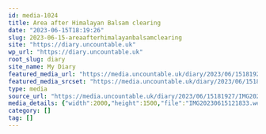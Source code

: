 ```yaml
---
id: media-1024
title: Area after Himalayan Balsam clearing
date: "2023-06-15T18:19:26"
slug: 2023-06-15-areaafterhimalayanbalsamclearing
site: "https://diary.uncountable.uk"
wp_url: "https://diary.uncountable.uk"
root_slug: diary
site_name: My Diary
featured_media_url: "https://media.uncountable.uk/diary/2023/06/15181927/IMG20230615121833.webp"
featured_media_srcset: "https://media.uncountable.uk/diary/2023/06/15181927/IMG20230615121833-300x225.webp 300w, https://media.uncountable.uk/diary/2023/06/15181927/IMG20230615121833-1024x768.webp 1024w, https://media.uncountable.uk/diary/2023/06/15181927/IMG20230615121833-150x150.webp 150w, https://media.uncountable.uk/diary/2023/06/15181927/IMG20230615121833-640x480.webp 640w, https://media.uncountable.uk/diary/2023/06/15181927/IMG20230615121833.webp 2000w"
type: media
source_url: "https://media.uncountable.uk/diary/2023/06/15181927/IMG20230615121833.webp"
media_details: {"width":2000,"height":1500,"file":"IMG20230615121833.webp","filesize":220056,"sizes":{"medium":{"file":"IMG20230615121833-300x225.webp","width":300,"height":225,"filesize":31266,"mime_type":"image/webp","source_url":"https://media.uncountable.uk/diary/2023/06/15181927/IMG20230615121833-300x225.webp"},"large":{"file":"IMG20230615121833-1024x768.webp","width":1024,"height":768,"filesize":297108,"mime_type":"image/webp","source_url":"https://media.uncountable.uk/diary/2023/06/15181927/IMG20230615121833-1024x768.webp"},"thumbnail":{"file":"IMG20230615121833-150x150.webp","width":150,"height":150,"filesize":11008,"mime_type":"image/webp","source_url":"https://media.uncountable.uk/diary/2023/06/15181927/IMG20230615121833-150x150.webp"},"mobwidth":{"file":"IMG20230615121833-640x480.webp","width":640,"height":480,"filesize":130012,"mime_type":"image/webp","source_url":"https://media.uncountable.uk/diary/2023/06/15181927/IMG20230615121833-640x480.webp"},"full":{"file":"IMG20230615121833.webp","width":2000,"height":1500,"mime_type":"image/webp","source_url":"https://media.uncountable.uk/diary/2023/06/15181927/IMG20230615121833.webp"}},"image_meta":{"aperture":"0","credit":"","camera":"","caption":"","created_timestamp":"0","copyright":"","focal_length":"0","iso":"0","shutter_speed":"0","title":"","orientation":"0","keywords":[]}}
category: []
tag: []
---
```


